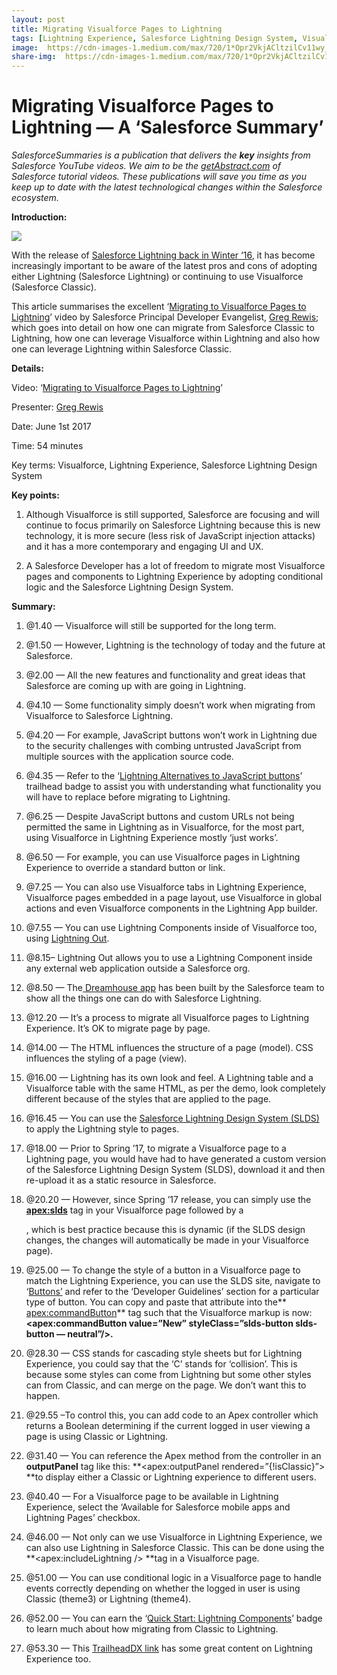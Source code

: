 ```yaml
---
layout: post
title: Migrating Visualforce Pages to Lightning
tags: [Lightning Experience, Salesforce Lightning Design System, Visualforce]
image:  https://cdn-images-1.medium.com/max/720/1*Opr2VkjACltzilCv11wy_Q.png
share-img:  https://cdn-images-1.medium.com/max/720/1*Opr2VkjACltzilCv11wy_Q.png
---
```

# Migrating Visualforce Pages to Lightning — A ‘Salesforce Summary’

*SalesforceSummaries is a publication that delivers the ***key*** insights from
Salesforce YouTube videos. We aim to be the
*[getAbstract.com](https://www.getabstract.com/en/)* of Salesforce tutorial
videos. These publications will save you time as you keep up to date with the
latest technological changes within the Salesforce ecosystem.*

**Introduction:**

![](https://cdn-images-1.medium.com/max/720/1*Opr2VkjACltzilCv11wy_Q.png)

With the release of [Salesforce Lightning back in Winter
‘16](https://www.salesforce.com/blog/2015/08/future-of-crm-salesforce-lightning.html),
it has become increasingly important to be aware of the latest pros and cons of
adopting either Lightning (Salesforce Lightning) or continuing to use
Visualforce (Salesforce Classic).

This article summarises the excellent ‘[Migrating to Visualforce Pages to
Lightning](https://www.youtube.com/watch?v=6uQPV7Xf9PI)’ video by Salesforce
Principal Developer Evangelist, [Greg
Rewis](https://www.linkedin.com/in/gregrewis); which goes into detail on how one
can migrate from Salesforce Classic to Lightning, how one can leverage
Visualforce within Lightning and also how one can leverage Lightning within
Salesforce Classic.

**Details:**

Video: ‘[Migrating to Visualforce Pages to
Lightning](https://www.youtube.com/watch?v=6uQPV7Xf9PI)’

Presenter: [Greg Rewis](https://www.linkedin.com/in/gregrewis)

Date: June 1st 2017

Time: 54 minutes

Key terms: Visualforce, Lightning Experience, Salesforce Lightning Design System

**Key points:**

1) Although Visualforce is still supported, Salesforce are focusing and will
continue to focus primarily on Salesforce Lightning because this is new
technology, it is more secure (less risk of JavaScript injection attacks) and it
has a more contemporary and engaging UI and UX.

2) A Salesforce Developer has a lot of freedom to migrate most Visualforce pages
and components to Lightning Experience by adopting conditional logic and the
Salesforce Lightning Design System.

**Summary:**

1) @1.40 — Visualforce will still be supported for the long term.

2) @1.50 — However, Lightning is the technology of today and the future at
Salesforce.

3) @2.00 — All the new features and functionality and great ideas that
Salesforce are coming up with are going in Lightning.

4) @4.10 — Some functionality simply doesn’t work when migrating from
Visualforce to Salesforce Lightning.

5) @4.20 — For example, JavaScript buttons won’t work in Lightning due to the
security challenges with combing untrusted JavaScript from multiple sources with
the application source code.

6) @4.35 — Refer to the ‘[Lightning Alternatives to JavaScript
buttons](https://trailhead.salesforce.com/en/modules/lex_javascript_button_migration)’
trailhead badge to assist you with understanding what functionality you will
have to replace before migrating to Lightning.

7) @6.25 — Despite JavaScript buttons and custom URLs not being permitted the
same in Lightning as in Visualforce, for the most part, using Visualforce in
Lightning Experience mostly ‘just works’.

8) @6.50 — For example, you can use Visualforce pages in Lightning Experience to
override a standard button or link.

9) @7.25 — You can also use Visualforce tabs in Lightning Experience,
Visualforce pages embedded in a page layout, use Visualforce in global actions
and even Visualforce components in the Lightning App builder.

10) @7.55 — You can use Lightning Components inside of Visualforce too, using
[Lightning
Out](https://developer.salesforce.com/docs/atlas.en-us.lightning.meta/lightning/lightning_out.htm).

11) @8.15– Lightning Out allows you to use a Lightning Component inside any
external web application outside a Salesforce org.

12) @8.50 — The[ Dreamhouse app](https://developer.salesforce.com/dreamhouse/)
has been built by the Salesforce team to show all the things one can do with
Salesforce Lightning.

13) @12.20 — It’s a process to migrate all Visualforce pages to Lightning
Experience. It’s OK to migrate page by page.

14) @14.00 — The HTML influences the structure of a page (model). CSS influences
the styling of a page (view).

15) @16.00 — Lightning has its own look and feel. A Lightning table and a
Visualforce table with the same HTML, as per the demo, look completely different
because of the styles that are applied to the page.

16) @16.45 — You can use the [Salesforce Lightning Design System (SLDS)
](https://www.lightningdesignsystem.com/)to apply the Lightning style to pages.

17) @18.00 — Prior to Spring ’17, to migrate a Visualforce page to a Lightning
page, you would have had to have generated a custom version of the Salesforce
Lightning Design System (SLDS), download it and then re-upload it as a static
resource in Salesforce.

18) @20.20 — However, since Spring ’17 release, you can simply use the
**<apex:slds>** tag in your Visualforce page followed by a **<div
class=”slds-scope”>**, which is best practice because this is dynamic (if the
SLDS design changes, the changes will automatically be made in your Visualforce
page).

19) @25.00 — To change the style of a button in a Visualforce page to match the
Lightning Experience, you can use the SLDS site, navigate to
‘[Buttons’](https://www.lightningdesignsystem.com/components/buttons/) and refer
to the ‘Developer Guidelines’ section for a particular type of button. You can
copy and paste that attribute into the** <apex:commandButton>** tag such that
the Visualforce markup is now: **<apex:commandButton value=”New”
styleClass=”slds-button slds-button — neutral”/>.**

20) @28.30 — CSS stands for cascading style sheets but for Lightning Experience,
you could say that the ‘C’ stands for ‘collision’. This is because some styles
can come from Lightning but some other styles can from Classic, and can merge on
the page. We don’t want this to happen.

21) @29.55 –To control this, you can add code to an Apex controller which
returns a Boolean determining if the current logged in user viewing a page is
using Classic or Lightning.

22) @31.40 — You can reference the Apex method from the controller in an
**outputPanel** tag like this: **<apex:outputPanel rendered=”{!isClassic}”> **to
display either a Classic or Lightning experience to different users.

23) @40.40 — For a Visualforce page to be available in Lightning Experience,
select the ‘Available for Salesforce mobile apps and Lightning Pages’ checkbox.

24) @46.00 — Not only can we use Visualforce in Lightning Experience, we can
also use Lightning in Salesforce Classic. This can be done using the
**<apex:includeLightning /> **tag in a Visualforce page.

25) @51.00 — You can use conditional logic in a Visualforce page to handle
events correctly depending on whether the logged in user is using Classic
(theme3) or Lightning (theme4).

26) @52.00 — You can earn the ‘[Quick Start: Lightning
Components](https://trailhead.salesforce.com/en/projects/quickstart-lightning-components)’
badge to learn much about how migrating from Classic to Lightning.

27) @53.30 — This [TrailheadDX
link](https://developer.salesforce.com/trailheadx/sessions) has some great
content on Lightning Experience too.
